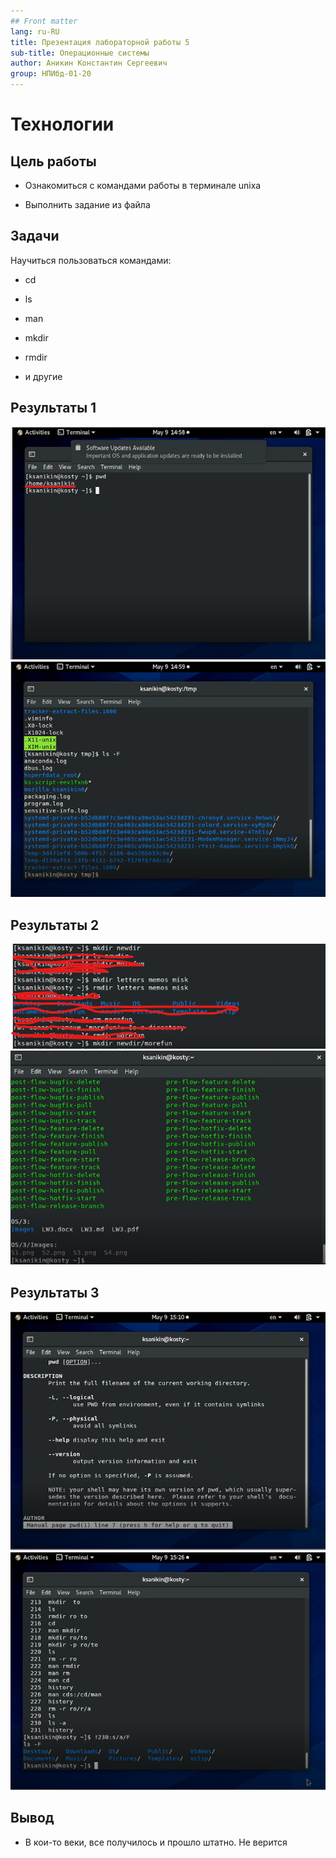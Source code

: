 ```yaml
---
## Front matter
lang: ru-RU
title: Презентация лабораторной работы 5
sub-title: Операционные системы
author: Аникин Константин Сергеевич
group: НПИбд-01-20
---
```


# Технологии

## Цель работы

- Ознакомиться с командами работы в терминале unixa

- Выполнить задание из файла

## Задачи

Научиться пользоваться командами:

- cd

- ls

- man

- mkdir

- rmdir
 
- и другие

## Результаты 1

![](1.png)
![](2.3.png)

## Результаты 2

![](3.1.png)
![](4.2.png)

## Результаты 3

![](6.2.png)
![](7.png)

## Вывод

- В кои-то веки, все получилось и прошло штатно. Не верится
